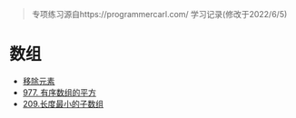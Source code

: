> 专项练习源自https://programmercarl.com/ 学习记录(修改于2022/6/5)

# 数组

- [移除元素](./数组/移除元素.md)
- [977. 有序数组的平方](./数组/977.有序数组的平方.md)
- [209.长度最小的子数组](./数组/209.长度最小的子数组.md)

